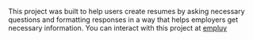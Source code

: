 This project was built to help users create resumes by asking necessary questions and formatting responses in a way that helps employers get necessary information.
You can interact with this project at [empluy](https://empluy.vercel.app)
